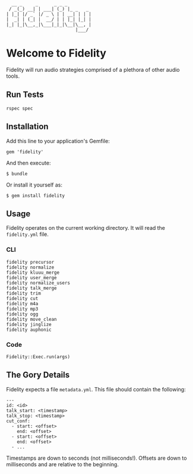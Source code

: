       __ _     _      _ _ _
     / _(_) __| | ___| (_) |_ _   _
    | |_| |/ _` |/ _ \ | | __| | | |
    |  _| | (_| |  __/ | | |_| |_| |
    |_| |_|\__,_|\___|_|_|\__|\__, |
                              |___/
Welcome to Fidelity
===================

Fidelity will run audio strategies comprised of a plethora of other
audio tools.


## Run Tests

    rspec spec


## Installation

Add this line to your application's Gemfile:

    gem 'fidelity'

And then execute:

    $ bundle

Or install it yourself as:

    $ gem install fidelity


## Usage

Fidelity operates on the current working directory. It will read the
`fidelity.yml` file.


### CLI

    fidelity precursor
    fidelity normalize
    fidelity kluuu_merge
    fidelity user_merge
    fidelity normalize_users
    fidelity talk_merge
    fidelity trim
    fidelity cut
    fidelity m4a
    fidelity mp3
    fidelity ogg
    fidelity move_clean
    fidelity jinglize
    fidelity auphonic


### Code

    Fidelity::Exec.run(args)


## The Gory Details

Fidelity expects a file `metadata.yml`. This file should contain the
following:

    ---
    id: <id>
    talk_start: <timestamp>
    talk_stop: <timestamp>
    cut_conf:
      - start: <offset>
        end: <offset>
      - start: <offset>
        end: <offset>
      - ...

Timestamps are down to seconds (not milliseconds!). Offsets are down
to milliseconds and are relative to the beginning.
